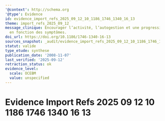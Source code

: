 ```yaml
---
'@context': http://schema.org
'@type': Evidence
id: evidence_import_refs_2025_09_12_10_1186_1746_1340_16_13
theme: import_refs_2025_09_12
message_clinique: Encourager l’activité, l’autogestion et une progression graduée
  en fonction des symptômes.
doi_url: https://doi.org/10.1186/1746-1340-16-13
sources_snapshot: _audit/evidence_import_refs_2025_09_12_10_1186_1746_1340_16_13.json
statut: valide
type_etude: synthese
publication_date: '2008-11-07'
last_verified: '2025-09-12'
retraction_status: ok
evidence_level:
  scale: OCEBM
  value: unspecified
---
```

# Evidence Import Refs 2025 09 12 10 1186 1746 1340 16 13

